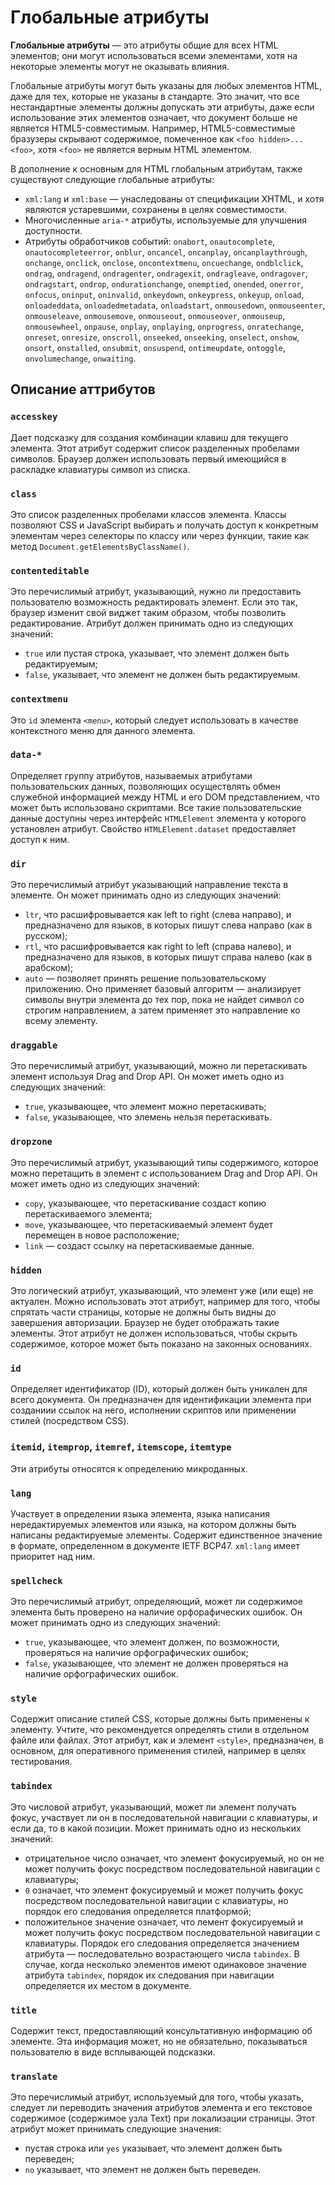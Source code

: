 # Глобальные атрибуты

**Глобальные атрибуты** — это атрибуты общие для всех HTML элементов; они могут использоваться всеми элементами, хотя на некоторые элементы могут не оказывать влияния.

Глобальные атрибуты могут быть указаны для любых элементов HTML, даже для тех, которые не указаны в стандарте. Это значит, что все нестандартные элементы должны допускать эти атрибуты, даже если использование этих элементов означает, что документ больше не является HTML5-совместимым. Например, HTML5-совместимые бразузеры скрывают содержимое, помеченное как `<foo hidden>...<foo>`, хотя `<foo>` не является верным HTML элементом.

В дополнение к основным для HTML глобальным атрибутам, также существуют следующие глобальные атрибуты:

-   `xml:lang` и `xml:base` — унаследованы от спецификации XHTML, и хотя являются устаревшими, сохранены в целях совместимости.
-   Многочисленные `aria-*` атрибуты, используемые для улучшения доступности.
-   Атрибуты обработчиков событий: `onabort`, `onautocomplete`, `onautocompleteerror`, `onblur`, `oncancel`, `oncanplay`, `oncanplaythrough`, `onchange`, `onclick`, `onclose`, `oncontextmenu`, `oncuechange`, `ondblclick`, `ondrag`, `ondragend`, `ondragenter`, `ondragexit`, `ondragleave`, `ondragover`, `ondragstart`, `ondrop`, `ondurationchange`, `onemptied`, `onended`, `onerror`, `onfocus`, `oninput`, `oninvalid`, `onkeydown`, `onkeypress`, `onkeyup`, `onload`, `onloadeddata`, `onloadedmetadata`, `onloadstart`, `onmousedown`, `onmouseenter`, `onmouseleave`, `onmousemove`, `onmouseout`, `onmouseover`, `onmouseup`, `onmousewheel`, `onpause`, `onplay`, `onplaying`, `onprogress`, `onratechange`, `onreset`, `onresize`, `onscroll`, `onseeked`, `onseeking`, `onselect`, `onshow`, `onsort`, `onstalled`, `onsubmit`, `onsuspend`, `ontimeupdate`, `ontoggle`, `onvolumechange`, `onwaiting`.

## Описание аттрибутов

### `accesskey`

Дает подсказку для создания комбинации клавиш для текущего элемента. Этот атрибут содержит список разделенных пробелами символов. Браузер должен использовать первый имеющийся в раскладке клавиатуры символ из списка.

### `class`

Это список разделенных пробелами классов элемента. Классы позволяют CSS и JavaScript выбирать и получать доступ к конкретным элементам через селекторы по классу или через функции, такие как метод `Document.getElementsByClassName()`.

### `contenteditable`

Это перечислимый атрибут, указывающий, нужно ли предоставить пользователю возможность редактировать элемент. Если это так, браузер изменит свой виджет таким образом, чтобы позволить редактирование. Атрибут должен принимать одно из следующих значений:

-   `true` или пустая строка, указывает, что элемент должен быть редактируемым;
-   `false`, указывает, что элемент не должен быть редактируемым.

### `contextmenu`

Это `id` элемента `<menu>`, который следует использовать в качестве контекстного меню для данного элемента.

### `data-*`

Определяет группу атрибутов, называемых атрибутами пользовательских данных, позволяющих осуществлять обмен служебной информацией между HTML и его DOM представлением, что может быть использовано скриптами. Все такие пользовательские данные доступны через интерфейс `HTMLElement` элемента у которого установлен атрибут. Свойство `HTMLElement.dataset` предоставляет доступ к ним.

### `dir`

Это перечислимый атрибут указывающий направление текста в элементе. Он может принимать одно из следующих значений:

-   `ltr`, что расшифровывается как left to right (слева направо), и предназначено для языков, в которых пишут слева направо (как в русском);
-   `rtl`, что расшифровывается как right to left (справа налево), и предназначено для языков, в которых пишут справа налево (как в арабском);
-   `auto` — позволяет принять решение пользовательскому приложению. Оно применяет базовый алгоритм — анализирует символы внутри элемента до тех пор, пока не найдет символ со строгим направлением, а затем применяет это направление ко всему элементу.

### `draggable`

Это перечислимый атрибут, указывающий, можно ли перетаскивать элемент используя Drag and Drop API. Он может иметь одно из следующих значений:

-   `true`, указывающее, что элемент можно перетаскивать;
-   `false`, указывающее, что элемень нельзя перетаскивать.

### `dropzone`

Это перечислимый атрибут, указывающий типы содержимого, которое можно перетащить в элемент с использованием Drag and Drop API. Он может иметь одно из следующих значений:

-   `copy`, указывающее, что перетаскивание создаст копию перетаскиваемого элемента;
-   `move`, указывающее, что перетаскиваемый элемент будет перемещен в новое расположение;
-   `link` — создаст ссылку на перетаскиваемые данные.

### `hidden`

Это логический атрибут, указывающий, что элемент уже (или еще) не актуален. Можно использовать этот атрибут, например для того, чтобы спрятать части страницы, которые не должны быть видны до завершения авторизации. Браузер не будет отображать такие элементы. Этот атрибут не должен использоваться, чтобы скрыть содержимое, которое может быть показано на законных основаниях.

### `id`

Определяет идентификатор (ID), который должен быть уникален для всего документа. Он предназначен для идентификации элемента при созданиии ссылок на него, исполнении скриптов или применении стилей (посредством CSS).

### `itemid`, `itemprop`, `itemref`, `itemscope`, `itemtype`

Эти атрибуты относятся к определению микроданных.

### `lang`

Участвует в определении языка элемента, языка написания нередактируемых элементов или языка, на котором должны быть написаны редактируемые элементы. Содержит единственное значение в формате, определенном в документе IETF BCP47. `xml:lang` имеет приоритет над ним.

### `spellcheck`

Это перечислимый атрибут, определяющий, может ли содержимое элемента быть проверено на наличие орфорафических ошибок. Он может принимать одно из следующих значений:

-   `true`, указывающее, что элемент должен, по возможности, проверяться на наличие орфографических ошибок;
-   `false`, указывающее, что элемент не должен проверяться на наличие орфографических ошибок.

### `style`

Содержит описание стилей CSS, которые должны быть применены к элементу. Учтите, что рекомендуется определять стили в отдельном файле или файлах. Этот атрибут, как и элемент `<style>`, предназначен, в основном, для оперативного применения стилей, например в целях тестирования.

### `tabindex`

Это числовой атрибут, указывающий, может ли элемент получать фокус, участвует ли он в последовательной навигации с клавиатуры, и если да, то в какой позиции. Может принимать одно из нескольких значений:

-   отрицательное число означает, что элемент фокусируемый, но он не может получить фокус посредством последовательной навигации с клавиатуры;
-   `0` означает, что элемент фокусируемый и может получить фокус посредством последовательной навигации с клавиатуры, но порядок его следования определяется платформой;
-   положительное значение означает, что лемент фокусируемый и может получить фокус посредством последовательной навигации с клавиатуры. Порядок его следования определяется значением атрибута — последовательно возрастающего числа `tabindex`. В случае, когда несколько элементов имеют одинаковое значение атрибута `tabindex`, порядок их следования при навигации определяется их местом в документе.

### `title`

Содержит текст, предоставляющий консультативную информацию об элементе. Эта информация может, но не обязательно, показываться пользователю в виде всплывающей подсказки.

### `translate`

Это перечислимый атрибут, используемый для того, чтобы указать, следует ли переводить значения атрибутов элемента и его текстовое содержимое (содержимое узла Text) при локализации страницы. Этот атрибут может принимать следующие значения:

-   пустая строка или `yes` указывает, что элемент должен быть переведен;
-   `no` указывает, что элемент не должен быть переведен.
